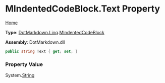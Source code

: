 # MIndentedCodeBlock\.Text Property

[Home](../../../../README.md)

**Type**: [DotMarkdown.Linq](../../README.md)\.[MIndentedCodeBlock](../README.md)

**Assembly**: DotMarkdown\.dll

```csharp
public string Text { get; set; }
```

### Property Value

System\.[String](https://docs.microsoft.com/en-us/dotnet/api/system.string)

